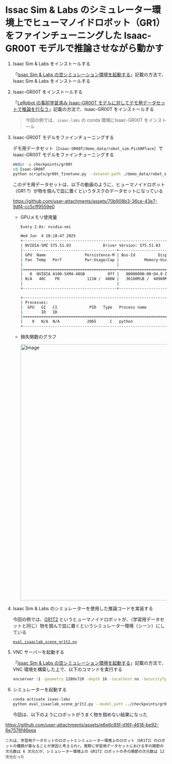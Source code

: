 # Issac Sim & Labs のシミュレーター環境上でヒューマノイドロボット（GR1）をファインチューニングした Isaac-GR00T モデルで推論させながら動かす

1. Isaac Sim & Labs をインストールする

    「[Issac Sim & Labs の空シミュレーション環境を起動する](https://github.com/Yagami360/ai-robotics-exercises/blob/master/7/README.md#vnc-%E3%82%92%E4%BD%BF%E7%94%A8%E3%81%97%E3%81%A6-ubuntu-%E3%82%B5%E3%83%BC%E3%83%90%E3%83%BC%E3%81%AA%E3%81%A9%E3%81%AE%E9%9D%9Egui%E7%92%B0%E5%A2%83%E3%81%A7%E5%8B%95%E3%81%8B%E3%81%99%E5%A0%B4%E5%90%88)」記載の方法で、Isaac Sim & Labs をインストールする

1. Isaac-GR00T をインストールする

    「[LeRobot の事前学習済み Isaac-GR00T モデルに対してデモ用データセットで推論を行なう](https://github.com/Yagami360/ai-robotics-exercises/blob/master/6/README.md)」記載の方法で、Isaac-GR00T をインストールする

    > 今回の例では、`isaac-labs` の conda 環境にIsaac-GR00T をインストール

1. Isaac-GR00T モデルをファインチューニングする

    デモ用データセット（`Isaac-GR00T/demo_data/robot_sim.PickNPlace`）で Isaac-GR00T モデルをファインチューニングする

    ```bash
    mkdir -p checkpoints/gr00t
    cd Isaac-GR00T
    python scripts/gr00t_finetune.py --dataset-path ./demo_data/robot_sim.PickNPlace --num-gpus 1 --output-dir ../checkpoints/gr00t
    ```

    このデモ用データセットは、以下の動画のように、ヒューマノイドロボット（GR1 ?）が物を掴んで皿に置くというタスクのデータセットになっている

    https://github.com/user-attachments/assets/70b908b3-36ce-43e7-9df4-cc5cff9559e0

    - GPUメモリ使用量

        ```bash
        Every 2.0s: nvidia-smi                                                   sakai-gpu-dev-2: Wed Jun  4 10:18:47 2025

        Wed Jun  4 10:18:47 2025
        +-----------------------------------------------------------------------------------------+
        | NVIDIA-SMI 575.51.03              Driver Version: 575.51.03      CUDA Version: 12.9     |
        |-----------------------------------------+------------------------+----------------------+
        | GPU  Name                 Persistence-M | Bus-Id          Disp.A | Volatile Uncorr. ECC |
        | Fan  Temp   Perf          Pwr:Usage/Cap |           Memory-Usage | GPU-Util  Compute M. |
        |                                         |                        |               MIG M. |
        |=========================================+========================+======================|
        |   0  NVIDIA A100-SXM4-40GB          Off |   00000000:00:04.0 Off |                    0 |
        | N/A   40C    P0            111W /  400W |   36160MiB /  40960MiB |     87%      Default |
        |                                         |                        |             Disabled |
        +-----------------------------------------+------------------------+----------------------+

        +-----------------------------------------------------------------------------------------+
        | Processes:                                                                              |
        |  GPU   GI   CI              PID   Type   Process name                        GPU Memory |
        |        ID   ID                                                               Usage      |
        |=========================================================================================|
        |    0   N/A  N/A            2065      C   python                                36148MiB |
        +-----------------------------------------------------------------------------------------+
        ```

    - 損失関数のグラフ

        <img width="800" alt="Image" src="https://github.com/user-attachments/assets/203888d4-9802-47c4-ac5b-b9c742493583" />

1. Isaac Sim & Labs のシミュレーターを使用した推論コードを実装する

    今回の例では、[GR1T2]() というヒューマノイドロボットが、（学習用データセットと同じ）物を掴んで皿に置くというシミュレーター環境（シーン）にしている

    [`eval_isaaclab_scene_gr1t2.py`](./eval_isaaclab_scene_gr1t2.py)

1. VNC サーバーを起動する

    「[Issac Sim & Labs の空シミュレーション環境を起動する](https://github.com/Yagami360/ai-robotics-exercises/blob/master/7/README.md#vnc-%E3%82%92%E4%BD%BF%E7%94%A8%E3%81%97%E3%81%A6-ubuntu-%E3%82%B5%E3%83%BC%E3%83%90%E3%83%BC%E3%81%AA%E3%81%A9%E3%81%AE%E9%9D%9Egui%E7%92%B0%E5%A2%83%E3%81%A7%E5%8B%95%E3%81%8B%E3%81%99%E5%A0%B4%E5%90%88)」記載の方法で、VNC 環境を構築した上で、以下のコマンドを実行する

    ```bash
    vncserver :1 -geometry 1280x720 -depth 16 -localhost no -SecurityTypes VncAuth -SendCutText=0 -AcceptCutText=0 -AcceptPointerEvents=1 -AcceptKeyEvents=1
    ```

1. シミュレーターを起動する

    ```bash
    conda activate isaac-labs
    python eval_isaaclab_scene_gr1t2.py --model_path ../checkpoints/gr00t/checkpoint-3000
    ```

    今回は、以下のようにロボットがうまく物を掴めない結果になった

https://github.com/user-attachments/assets/e6e6c85f-d16f-4618-be92-6e7576f46eea

    これは、学習用データセットのロボットとシミュレーター環境上のロボット（GR1T2）のロボットの種類が異なることが原因と考えられr。実際に学習用データセットにおける手の関節の次元数は 6 次元だが、シミュレーター環境上の GR1T2 ロボットの手の関節の次元数は 12 次元だった

<!--
1. pinocchio をインストールする
    `[Isaac-PickPlace-GR1T2-Abs-v0](https://github.com/isaac-sim/IsaacLab/blob/main/source/isaaclab_tasks/isaaclab_tasks/manager_based/manipulation/pick_place/pickplace_gr1t2_env_cfg.py)` の環境では、pinocchio を使用しているので、インストールする

    ```bash
    conda install -c conda-forge pinocchio -y
    ```
    > pinocchio: ロボットの運動学と動力学を計算するためのライブラリ

    pinocchio インストール後に Issac Lab の numpy バージョンと不整合が発生した場合は、以下のコマンドも実行する

    ```bash
    conda install numpy=1.25.0 -y
    ```

1. 利用可能な環境のリストを確認する

    ```bash
    python scripts/environments/list_envs.py
    ```
-->
